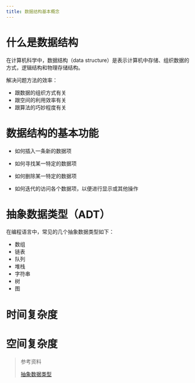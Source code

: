 ```yaml
---
title: 数据结构基本概念
---
```


# 什么是数据结构

在计算机科学中，数据结构（data structure）是表示计算机中存储、组织数据的方式，逻辑结构和物理存储结构。

解决问题方法的效率：

- 跟数据的组织方式有关
- 跟空间的利用效率有关
- 跟算法的巧妙程度有关

# 数据结构的基本功能

- 如何插入一条新的数据项

- 如何寻找某一特定的数据项

- 如何删除某一特定的数据项

- 如何迭代的访问各个数据项，以便进行显示或其他操作

# 抽象数据类型（ADT）

在编程语言中，常见的几个抽象数据类型如下：

- 数组
- 链表
- 队列
- 堆栈
- 字符串
- 树
- 图

# 时间复杂度

# 空间复杂度

> 参考资料
>
>[抽象数据类型](https://zh.wikipedia.org/wiki/%E6%8A%BD%E8%B1%A1%E8%B3%87%E6%96%99%E5%9E%8B%E5%88%A5)